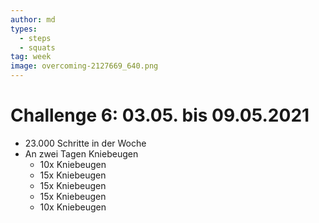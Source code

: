 ```yaml
---
author: md
types:
  - steps
  - squats
tag: week
image: overcoming-2127669_640.png
---
```

# Challenge 6: 03.05. bis 09.05.2021

- 23.000 Schritte in der Woche
- An zwei Tagen Kniebeugen
  - 10x Kniebeugen
  - 15x Kniebeugen
  - 15x Kniebeugen
  - 15x Kniebeugen
  - 10x Kniebeugen